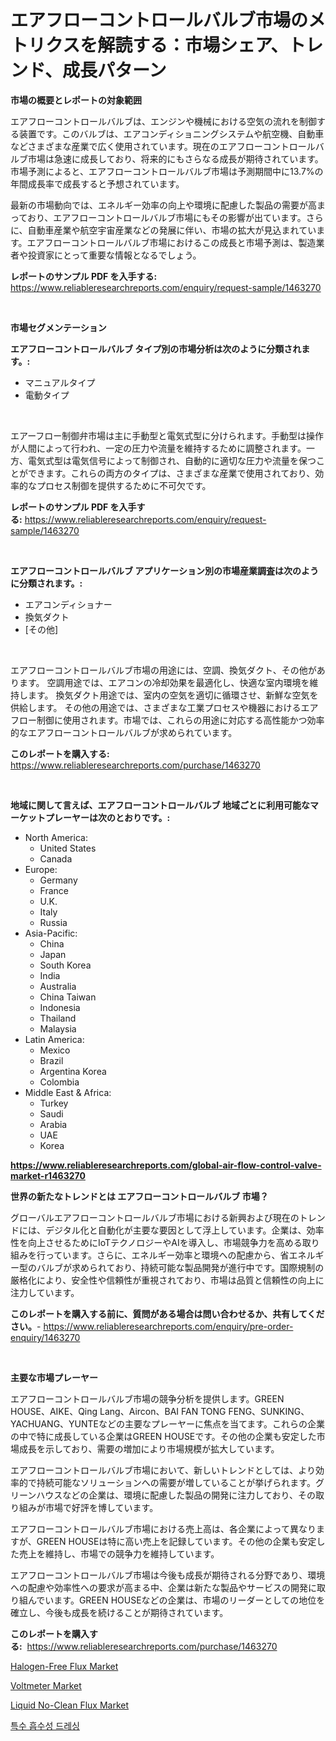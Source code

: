 <p><h1>エアフローコントロールバルブ市場のメトリクスを解読する：市場シェア、トレンド、成長パターン</h1></p><p><strong>市場の概要とレポートの対象範囲</strong></p>
<p><p>エアフローコントロールバルブは、エンジンや機械における空気の流れを制御する装置です。このバルブは、エアコンディショニングシステムや航空機、自動車などさまざまな産業で広く使用されています。現在のエアフローコントロールバルブ市場は急速に成長しており、将来的にもさらなる成長が期待されています。市場予測によると、エアフローコントロールバルブ市場は予測期間中に13.7%の年間成長率で成長すると予想されています。</p><p>最新の市場動向では、エネルギー効率の向上や環境に配慮した製品の需要が高まっており、エアフローコントロールバルブ市場にもその影響が出ています。さらに、自動車産業や航空宇宙産業などの発展に伴い、市場の拡大が見込まれています。エアフローコントロールバルブ市場におけるこの成長と市場予測は、製造業者や投資家にとって重要な情報となるでしょう。</p></p>
<p><strong>レポートのサンプル PDF を入手する:</strong> <a href="https://www.reliableresearchreports.com/enquiry/request-sample/1463270">https://www.reliableresearchreports.com/enquiry/request-sample/1463270</a></p>
<p>&nbsp;</p>
<p><strong>市場セグメンテーション</strong></p>
<p><strong>エアフローコントロールバルブ タイプ別の市場分析は次のように分類されます。:</strong></p>
<p><ul><li>マニュアルタイプ</li><li>電動タイプ</li></ul></p>
<p>&nbsp;</p>
<p><p>エアーフロー制御弁市場は主に手動型と電気式型に分けられます。手動型は操作が人間によって行われ、一定の圧力や流量を維持するために調整されます。一方、電気式型は電気信号によって制御され、自動的に適切な圧力や流量を保つことができます。これらの両方のタイプは、さまざまな産業で使用されており、効率的なプロセス制御を提供するために不可欠です。</p></p>
<p><strong>レポートのサンプル PDF を入手する:</strong>&nbsp;<a href="https://www.reliableresearchreports.com/enquiry/request-sample/1463270">https://www.reliableresearchreports.com/enquiry/request-sample/1463270</a></p>
<p>&nbsp;</p>
<p><strong> エアフローコントロールバルブ アプリケーション別の市場産業調査は次のように分類されます。:</strong></p>
<p><ul><li>エアコンディショナー</li><li>換気ダクト</li><li>[その他]</li></ul></p>
<p>&nbsp;</p>
<p><p>エアフローコントロールバルブ市場の用途には、空調、換気ダクト、その他があります。 空調用途では、エアコンの冷却効果を最適化し、快適な室内環境を維持します。 換気ダクト用途では、室内の空気を適切に循環させ、新鮮な空気を供給します。 その他の用途では、さまざまな工業プロセスや機器におけるエアフロー制御に使用されます。市場では、これらの用途に対応する高性能かつ効率的なエアフローコントロールバルブが求められています。</p></p>
<p><strong>このレポートを購入する:</strong>&nbsp; <a href="https://www.reliableresearchreports.com/purchase/1463270">https://www.reliableresearchreports.com/purchase/1463270</a></p>
<p>&nbsp;</p>
<p><strong>地域に関して言えば、エアフローコントロールバルブ 地域ごとに利用可能なマーケットプレーヤーは次のとおりです。:</strong></p>
<p><ul>
    <li>
        North America:
        <ul>
            <li>United States</li>
            <li>Canada</li>
        </ul>
    </li>
    <li>
        Europe:
        <ul>
            <li>Germany</li>
            <li>France</li>
            <li>U.K.</li>
            <li>Italy</li>
            <li>Russia</li>
        </ul>
    </li>
    <li>
        Asia-Pacific:
        <ul>
            <li>China</li>
            <li>Japan</li>
            <li>South Korea</li>
            <li>India</li>
            <li>Australia</li>
            <li>China Taiwan</li>
            <li>Indonesia</li>
            <li>Thailand</li>
            <li>Malaysia</li>
        </ul>
    </li>
    <li>
        Latin America:
        <ul>
            <li>Mexico</li>
            <li>Brazil</li>
            <li>Argentina Korea</li>
            <li>Colombia</li>
        </ul>
    </li>
    <li>
        Middle East & Africa:
        <ul>
            <li>Turkey</li>
            <li>Saudi</li>
            <li>Arabia</li>
            <li>UAE</li>
            <li>Korea</li>
        </ul>
    </li>
    </ul></p>
<p><strong><a href="https://www.reliableresearchreports.com/global-air-flow-control-valve-market-r1463270">https://www.reliableresearchreports.com/global-air-flow-control-valve-market-r1463270</a></strong>&nbsp;</p>
<p><strong>世界の新たなトレンドとは エアフローコントロールバルブ 市場？</strong></p>
<p><p>グローバルエアフローコントロールバルブ市場における新興および現在のトレンドには、デジタル化と自動化が主要な要因として浮上しています。企業は、効率性を向上させるためにIoTテクノロジーやAIを導入し、市場競争力を高める取り組みを行っています。さらに、エネルギー効率と環境への配慮から、省エネルギー型のバルブが求められており、持続可能な製品開発が進行中です。国際規制の厳格化により、安全性や信頼性が重視されており、市場は品質と信頼性の向上に注力しています。</p></p>
<p><strong>このレポートを購入する前に、質問がある場合は問い合わせるか、共有してください。</strong>- <a href="https://www.reliableresearchreports.com/enquiry/pre-order-enquiry/1463270">https://www.reliableresearchreports.com/enquiry/pre-order-enquiry/1463270</a></p>
<p>&nbsp;</p>
<p><strong>主要な市場プレーヤー</strong></p>
<p><p>エアフローコントロールバルブ市場の競争分析を提供します。GREEN HOUSE、AIKE、Qing Lang、Aircon、BAI FAN TONG FENG、SUNKING、YACHUANG、YUNTEなどの主要なプレーヤーに焦点を当てます。これらの企業の中で特に成長している企業はGREEN HOUSEです。その他の企業も安定した市場成長を示しており、需要の増加により市場規模が拡大しています。</p><p>エアフローコントロールバルブ市場において、新しいトレンドとしては、より効率的で持続可能なソリューションへの需要が増していることが挙げられます。グリーンハウスなどの企業は、環境に配慮した製品の開発に注力しており、その取り組みが市場で好評を博しています。</p><p>エアフローコントロールバルブ市場における売上高は、各企業によって異なりますが、GREEN HOUSEは特に高い売上を記録しています。その他の企業も安定した売上を維持し、市場での競争力を維持しています。</p><p>エアフローコントロールバルブ市場は今後も成長が期待される分野であり、環境への配慮や効率性への要求が高まる中、企業は新たな製品やサービスの開発に取り組んでいます。GREEN HOUSEなどの企業は、市場のリーダーとしての地位を確立し、今後も成長を続けることが期待されています。</p></p>
<p><strong>このレポートを購入する:</strong>&nbsp;&nbsp;<a href="https://www.reliableresearchreports.com/purchase/1463270">https://www.reliableresearchreports.com/purchase/1463270</a></p>
<p><p><a href="https://www.linkedin.com/pulse/halogen-free-flux-market-provides-comprehensive-analysis-including-iqxff?trackingId=MitvfK%2BpypU3LKV15RarRQ%3D%3D">Halogen-Free Flux Market</a></p><p><a href="https://github.com/Sinjinluong3e0awx2m195k76/Market-Research-Report-List-2/blob/main/voltmeter-market.md">Voltmeter Market</a></p><p><a href="https://www.linkedin.com/pulse/liquid-no-clean-flux-market-goal-estimating-size-future-growth-qtrtf?trackingId=T0ZZGE2qcXjm9lFDH3JuVQ%3D%3D">Liquid No-Clean Flux Market</a></p><p><a href="https://github.com/darrellockm3ytan895656/Market-Research-Report-List-1/blob/main/552681828329.md">특수 흡수성 드레싱</a></p></p>